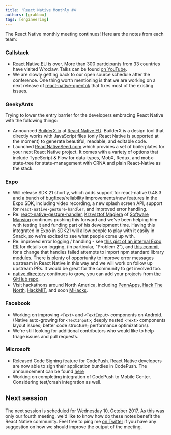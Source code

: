 ```yaml
---
title: 'React Native Monthly #4'
authors: [grabbou]
tags: [engineering]
---
```


The React Native monthly meeting continues! Here are the notes from each team:

### Callstack

- [React Native EU](https://react-native.eu) is over. More than 300 participants from 33 countries have visited Wroclaw. Talks can be found [on YouTube](https://www.youtube.com/channel/UCUNE_g1mQPuyW975WjgjYxA/videos).
- We are slowly getting back to our open source schedule after the conference. One thing worth mentioning is that we are working on a next release of [react-native-opentok](https://github.com/callstack/react-native-opentok) that fixes most of the existing issues.

### GeekyAnts

Trying to lower the entry barrier for the developers embracing React Native with the following things:

- Announced [BuilderX.io](https://builderx.io/) at [React Native EU](https://react-native.eu). BuilderX is a design tool that directly works with JavaScript files (only React Native is supported at the moment) to generate beautiful, readable, and editable code.
- Launched [ReactNativeSeed.com](https://reactnativeseed.com/) which provides a set of boilerplates for your next React Native project. It comes with a variety of options that include TypeScript & Flow for data-types, MobX, Redux, and mobx-state-tree for state-management with CRNA and plain React-Native as the stack.

### Expo

- Will release SDK 21 shortly, which adds support for react-native 0.48.3 and a bunch of bugfixes/reliability improvements/new features in the Expo SDK, including video recording, a new splash screen API, support for `react-native-gesture-handler`, and improved error handling.
- Re: [react-native-gesture-handler](https://github.com/kmagiera/react-native-gesture-handler), [Krzysztof Magiera](https://github.com/kmagiera) of [Software Mansion](https://swmansion.com/) continues pushing this forward and we've been helping him with testing it and funding part of his development time. Having this integrated in Expo in SDK21 will allow people to play with it easily in Snack, so we're excited to see what people come up with.
- Re: improved error logging / handling - see [this gist of an internal Expo PR](https://gist.github.com/brentvatne/00407710a854627aa021fdf90490b958) for details on logging, (in particular, "Problem 2"), and [this commit](https://github.com/expo/xdl/commit/1d62eca293dfb867fc0afc920c3dad94b7209987) for a change that handles failed attempts to import npm standard library modules. There is plenty of opportunity to improve error messages upstream in React Native in this way and we will work on follow up upstream PRs. It would be great for the community to get involved too.
- [native.directory](https://native.directory/) continues to grow, you can add your projects from [the GitHub repo](https://github.com/react-community/native-directory).
- Visit hackathons around North America, including [PennApps](https://pennapps.com/), [Hack The North](https://hackthenorth.com/), [HackMIT](https://hackmit.org/), and soon [MHacks](https://mhacks.org/).

### Facebook

- Working on improving `<Text>` and `<TextInput>` components on Android. (Native auto-growing for `<TextInput>`; deeply nested `<Text>` components layout issues; better code structure; performance optimizations).
- We're still looking for additional contributors who would like to help triage issues and pull requests.

### Microsoft

- Released Code Signing feature for CodePush. React Native developers are now able to sign their application bundles in CodePush. The announcement can be found [here](https://microsoft.github.io/code-push/articles/CodeSigningAnnouncement.html)
- Working on completing integration of CodePush to Mobile Center. Considering test/crash integration as well.

## Next session

The next session is scheduled for Wednesday 10, October 2017. As this was only our fourth meeting, we'd like to know how do these notes benefit the React Native community. Feel free to ping me [on Twitter](https://twitter.com/grabbou) if you have any suggestion on how we should improve the output of the meeting.
